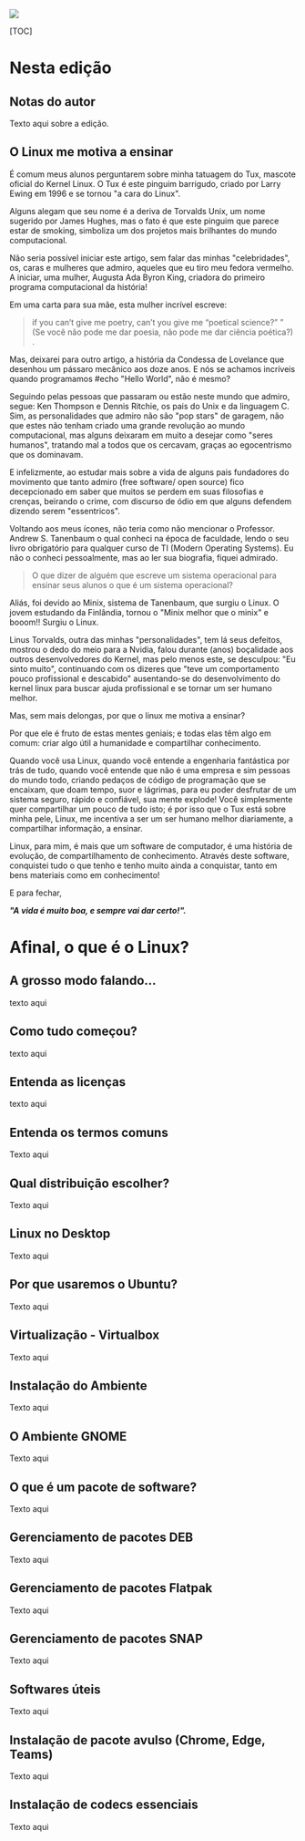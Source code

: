 ![](capa.png)





[TOC]

# Nesta edição

## Notas do autor

Texto aqui sobre a edição.





## O Linux me motiva a ensinar

É comum meus alunos perguntarem sobre minha tatuagem do Tux, mascote oficial do Kernel Linux. O Tux é este pinguim barrigudo, criado por Larry Ewing em 1996 e se tornou "a cara do Linux".

Alguns alegam que seu nome é a deriva de Torvalds Unix, um nome sugerido por James Hughes, mas o fato é que este pinguim que parece estar de smoking, simboliza um dos projetos mais brilhantes do mundo computacional.

Não seria possível iniciar este artigo, sem falar das minhas "celebridades", os, caras e mulheres que admiro, aqueles que eu tiro meu fedora vermelho. A iniciar, uma mulher, Augusta Ada Byron King, criadora do primeiro programa computacional da história!

Em uma carta para sua mãe, esta mulher incrível escreve:

> if you can’t give me poetry, can’t you give me “poetical science?” ” (Se você não pode me dar poesia, não pode me dar ciência poética?) .

Mas, deixarei para outro artigo, a história da Condessa de Lovelance que desenhou um pássaro mecânico aos doze anos. E nós se achamos incríveis quando programamos #echo "Hello World", não é mesmo?

Seguindo pelas pessoas que passaram ou estão neste mundo que admiro, segue: Ken Thompson e Dennis Ritchie, os pais do Unix e da linguagem C. Sim, as personalidades que admiro não são "pop stars" de garagem, não que estes não tenham criado uma grande revolução ao mundo computacional, mas alguns deixaram em muito a desejar como "seres humanos", tratando mal a todos que os cercavam, graças ao egocentrismo que os dominavam.

E infelizmente, ao estudar mais sobre a vida de alguns pais fundadores do movimento que tanto admiro (free software/ open source) fico decepcionado em saber que muitos se perdem em suas filosofias e crenças, beirando o crime, com discurso de ódio em que alguns defendem dizendo serem "essentricos".

Voltando aos meus ícones, não teria como não mencionar o Professor. Andrew S. Tanenbaum o qual conheci na época de faculdade, lendo o seu livro obrigatório para qualquer curso de TI (Modern Operating Systems). Eu não o conheci pessoalmente, mas ao ler sua biografia, fiquei admirado.

> O que dizer de alguém que escreve um sistema operacional para ensinar seus alunos o que é um sistema operacional?

Aliás, foi devido ao Minix, sistema de Tanenbaum, que surgiu o Linux. O jovem estudando da Finlândia, tornou o "Minix melhor que o minix" e booom!! Surgiu o Linux.

Linus Torvalds, outra das minhas "personalidades", tem lá seus defeitos, mostrou o dedo do meio para a Nvidia, falou durante (anos) boçalidade aos outros desenvolvedores do Kernel, mas pelo menos este, se desculpou: "Eu sinto muito", continuando com os dizeres que "teve um comportamento pouco profissional e descabido" ausentando-se do desenvolvimento do kernel linux para buscar ajuda profissional e se tornar um ser humano melhor.

Mas, sem mais delongas, por que o linux me motiva a ensinar?

Por que ele é fruto de estas mentes geniais; e todas elas têm algo em comum: criar algo útil a humanidade e compartilhar conhecimento.

Quando você usa Linux, quando você entende a engenharia fantástica por trás de tudo, quando você entende que não é uma empresa e sim pessoas do mundo todo, criando pedaços de código de programação que se encaixam, que doam tempo, suor e lágrimas, para eu poder desfrutar de um sistema seguro, rápido e confiável, sua mente explode! Você simplesmente quer compartilhar um pouco de tudo isto; é por isso que o Tux está sobre minha pele, Linux, me incentiva a ser um ser humano melhor diariamente, a compartilhar informação, a ensinar.

Linux, para mim, é mais que um software de computador, é uma história de evolução, de compartilhamento de conhecimento. Através deste software, conquistei tudo o que tenho e tenho muito ainda a conquistar, tanto em bens materiais como em conhecimento!

E para fechar,

***"A vida é muito boa, e sempre vai dar certo!".***

# Afinal, o que é o Linux?

## A grosso modo falando...

texto aqui

## Como tudo começou?

texto aqui

## Entenda as licenças

texto aqui

## Entenda os termos comuns

Texto aqui

## Qual distribuição escolher?

Texto aqui

## Linux no Desktop

Texto aqui

## Por que usaremos o Ubuntu?

Texto aqui

## Virtualização - Virtualbox

Texto aqui

## Instalação do Ambiente

Texto aqui

## O Ambiente GNOME

Texto aqui

## O que é um pacote de software?

Texto aqui

## Gerenciamento de pacotes DEB

Texto aqui

## Gerenciamento de pacotes Flatpak

Texto aqui

## Gerenciamento de pacotes SNAP

Texto aqui

## Softwares úteis

Texto aqui

## Instalação de pacote avulso (Chrome, Edge, Teams)

Texto aqui

## Instalação de codecs essenciais

Texto aqui

